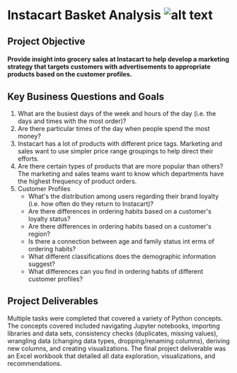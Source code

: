 # Instacart Basket Analysis ![alt text](https://static-prod.adweek.com/wp-content/uploads/2022/03/instacart-new-logo-featured-image-2022.jpg.webp)

## Project Objective 
#### Provide insight into grocery sales at Instacart to help develop a marketing strategy that targets customers with advertisements to appropriate products based on the customer profiles. 

## Key Business Questions and Goals
1. What are the busiest days of the week and hours of the day (i.e. the days and times with the most order)?
2. Are there particular times of the day when people spend the most money? 
3. Instacart has a lot of products with different price tags. Marketing and sales want to use simpler price range groupings to help direct their efforts. 
4. Are there certain types of products that are more popular than others? The marketing and sales teams want to know which departments have the highest frequency of product orders.
5. Customer Profiles 
   * What's the distribution among users regarding their brand loyalty (i.e. how often do they return to Instacart)?
   * Are there differences in ordering habits based on a customer's loyalty status? 
   * Are there differences in ordering habits based on a customer's region? 
   * Is there a connection between age and family status int erms of ordering habits? 
   * What different classifications does the demographic information suggest? 
   * What differences can you find in ordering habits of different customer profiles? 
   
## Project Deliverables 
Multiple tasks were completed that covered a variety of Python concepts. The concepts covered included navigating Jupyter notebooks, importing libraries and data sets, consistency checks (duplicates, missing values), wrangling data (changing data types, dropping/renaming columns), deriving new columns, and creating visualizations. The final project deliverable was an Excel workbook that detailed all data exploration, visualizations, and recommendations. 

